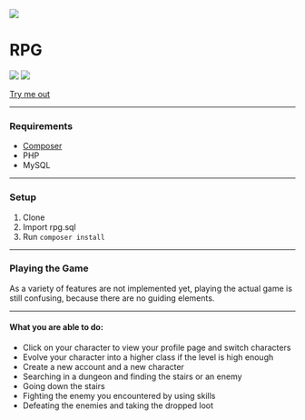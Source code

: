 ![](http://rpg.somethingcatchy.net/assets/img/icon_github.png)
# RPG
![](https://img.shields.io/endpoint?url=https://www.rpg.somethingcatchy.net/stats/users)
![](https://img.shields.io/endpoint?url=https://www.rpg.somethingcatchy.net/stats/characters)

[Try me out](http://rpg.somethingcatchy.net/)

---

### Requirements
- [Composer](https://getcomposer.org/)
- PHP
- MySQL

---

### Setup
1. Clone
2. Import rpg.sql
3. Run `composer install`

---

### Playing the Game
As a variety of features are not implemented yet,
playing the actual game is still confusing, because there
are no guiding elements.

---

#### What you are able to do:
 - Click on your character to view your profile page and switch characters
 - Evolve your character into a higher class if the level is high enough
 - Create a new account and a new character
 - Searching in a dungeon and finding the stairs or an enemy
 - Going down the stairs
 - Fighting the enemy you encountered by using skills
 - Defeating the enemies and taking the dropped loot
